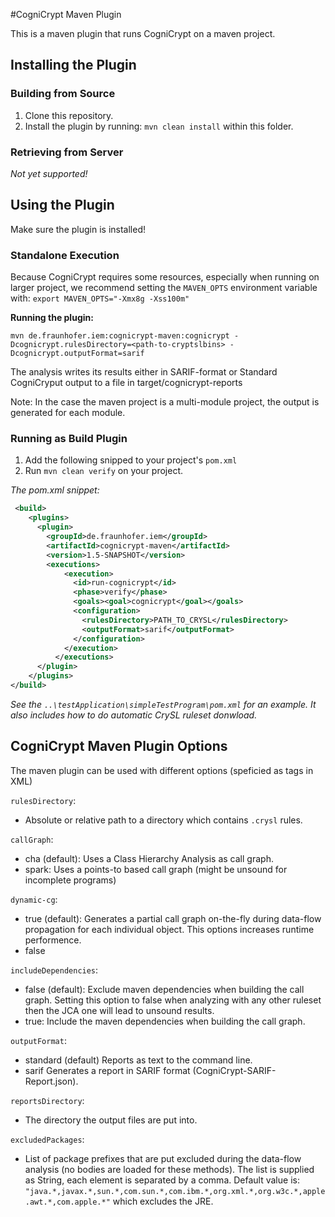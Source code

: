 #CogniCrypt Maven Plugin	

This is a maven plugin that runs CogniCrypt on a maven project.

## Installing the Plugin

### Building from Source

1. Clone this repository.
2. Install the plugin by running: `mvn clean install` within this folder.

### Retrieving from Server
*Not yet supported!*


## Using the Plugin

Make sure the plugin is installed!

### Standalone Execution

Because CogniCrypt requires some resources, especially when running on larger project, 
we recommend setting the `MAVEN_OPTS` environment variable with:
`export MAVEN_OPTS="-Xmx8g -Xss100m"`

**Running the plugin:**

`mvn de.fraunhofer.iem:cognicrypt-maven:cognicrypt -Dcognicrypt.rulesDirectory=<path-to-cryptslbins> -Dcognicrypt.outputFormat=sarif`
 
 The analysis writes its results either in SARIF-format or Standard CogniCryput output to a file in target/cognicrypt-reports
 
 Note: In the case the maven project is a multi-module project, the output is generated for each module.
 
 ### Running as Build Plugin
 
 1. Add the following snipped to your project's `pom.xml`
 2. Run `mvn clean verify` on your project.
 
 
*The pom.xml snippet:*
```xml
 <build>
    <plugins>
      <plugin>
        <groupId>de.fraunhofer.iem</groupId>
        <artifactId>cognicrypt-maven</artifactId>
        <version>1.5-SNAPSHOT</version>
        <executions>
            <execution>
              <id>run-cognicrypt</id>
              <phase>verify</phase>
              <goals><goal>cognicrypt</goal></goals>
              <configuration>
                <rulesDirectory>PATH_TO_CRYSL</rulesDirectory>
                <outputFormat>sarif</outputFormat>
              </configuration>
            </execution>
          </executions>
      </plugin>
    </plugins>
</build>
```

 
 *See the `..\testApplication\simpleTestProgram\pom.xml` for an example. 
 It also includes how to do automatic CrySL ruleset donwload.*
 
 ## CogniCrypt Maven Plugin Options
 
The maven plugin can be used with different options (speficied as tags in XML)

`rulesDirectory`:
- Absolute or relative path to a directory which contains `.crysl` rules.

`callGraph`: 
- cha (default): Uses a Class Hierarchy Analysis as call graph.
- spark: Uses a points-to based call graph (might be unsound for incomplete programs)

`dynamic-cg`:
- true (default): Generates a partial call graph on-the-fly during data-flow propagation for each individual object. 
This options increases runtime performence.
- false 

`includeDependencies`: 
- false (default): Exclude maven dependencies when building the call graph. 
Setting this option to false when analyzing with any other ruleset then the JCA one will lead to unsound results.
- true: Include the maven dependencies when building the call graph.

`outputFormat`: 
- standard (default) Reports as text to the command line.
- sarif Generates a report in SARIF format (CogniCrypt-SARIF-Report.json).

`reportsDirectory`:
- The directory the output files are put into.

`excludedPackages`:
- List of package prefixes that are put excluded during the data-flow analysis (no bodies are loaded for these methods).
The list is supplied as String, each element is separated by a comma. 
Default value is: `"java.*,javax.*,sun.*,com.sun.*,com.ibm.*,org.xml.*,org.w3c.*,apple.awt.*,com.apple.*"` which excludes the JRE.
